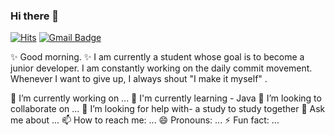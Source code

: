 ### Hi there 👋
[![Hits](https://hits.seeyoufarm.com/api/count/incr/badge.svg?url=https%3A%2F%2Fgithub.com%2FYujinJeon416&count_bg=%23F7E50A&title_bg=%23C691ED&icon=&icon_color=%23FFFFFF&title=hits&edge_flat=false)](https://hits.seeyoufarm.com)
[![Gmail Badge](https://img.shields.io/badge/Gmail-d14836?style=flat-square&logo=Gmail&logoColor=white&link=mailto:devjeon416@gmail.com)](mailto:devjeon416@gmail.com)


✨  Good morning. ✨ I am currently a student whose goal is to become a junior developer. 
I am constantly working on the daily commit movement. 
Whenever I want to give up, I always shout "I make it myself" . 




🔭 I’m currently working on ...
🌱 I'm currently learning - Java
👯 I’m looking to collaborate on ...
🤔 I’m looking  for help with- a study to study together
💬 Ask me about ...
📫 How to reach me: ...
😄 Pronouns: ...
⚡ Fun fact: ...

